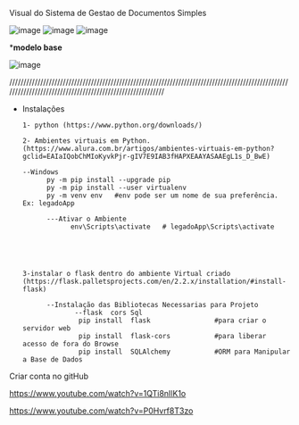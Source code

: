 Visual do Sistema de Gestao de Documentos Simples

![image](https://user-images.githubusercontent.com/57496238/196919337-21dac489-cf34-4a94-8b80-8d9016dad9cd.png)  ![image](https://user-images.githubusercontent.com/57496238/196919584-2bcb0be3-d2fc-4d80-8b17-2f931134d35c.png)  ![image](https://user-images.githubusercontent.com/57496238/196920509-bbbc88bc-d89a-41e8-a38e-0d9c7e80b1bb.png)

*****modelo base****

![image](https://user-images.githubusercontent.com/57496238/201520956-4828574a-acc1-47e5-95e9-33ed7856c45c.png)





////////////////////////////////////////////////////////////////////////////////////////////////////////////////////////////////////////////////////////// 
* Instalações 

      1- python (https://www.python.org/downloads/)

      2- Ambientes virtuais em Python. (https://www.alura.com.br/artigos/ambientes-virtuais-em-python?gclid=EAIaIQobChMIoKyvkPjr-gIV7E9IAB3fHAPXEAAYASAAEgL1s_D_BwE)
      
      --Windows
            py -m pip install --upgrade pip
            py -m pip install --user virtualenv
            py -m venv env   #env pode ser um nome de sua preferência. Ex: legadoApp
            
            ---Ativar o Ambiente
                  env\Scripts\activate   # legadoApp\Scripts\activate
                  
            
            
            

      3-instalar o flask dentro do ambiente Virtual criado (https://flask.palletsprojects.com/en/2.2.x/installation/#install-flask)
      
            --Instalação das Bibliotecas Necessarias para Projeto
                   --flask  cors Sql
                    pip install  flask                #para criar o servidor web
                    pip install  flask-cors           #para liberar acesso de fora do Browse
                    pip install  SQLAlchemy           #ORM para Manipular a Base de Dados
            
            
      



Criar conta no gitHub

https://www.youtube.com/watch?v=1QTi8nIlK1o

https://www.youtube.com/watch?v=P0Hvrf8T3zo
